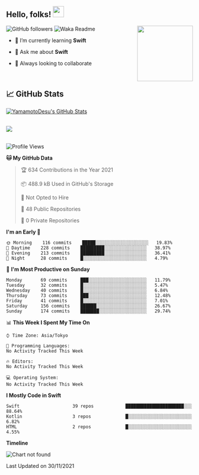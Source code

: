 ## Hello, folks! <img src="https://raw.githubusercontent.com/MartinHeinz/MartinHeinz/master/wave.gif" width="30px"> 
<p>
<img align="right" src="https://media.giphy.com/media/26ufdb3cYKwbRtYVW/giphy.gif" style="max-width:100%;" height="150px">
 
![GitHub followers](https://img.shields.io/github/followers/YamamotoDesu?label=Follow&style=social)
![Waka Readme](https://github.com/YamamotoDesu/YamamotoDesu/workflows/Waka%20Readme/badge.svg)
 
- 🌱 I’m currently learning **Swift**  
 
- 💬 Ask me about **Swift**  
 
- 👯 Always looking to collaborate
</p>
<br>

## &#x1f4c8; GitHub Stats
<a href="https://github.com/YamamotoDesu/YamamotoDesu">
  <img align="center" src="https://github-readme-stats.vercel.app/api?username=YamamotoDesu&show_icons=true&line_height=27&count_private=true&title_color=ffffff&text_color=c9cacc&icon_color=2bbc8a&bg_color=1d1f21&hide=contribs,prs&show_icons=true" alt="YamamotoDesu's GitHub Stats" /><br><br>
</a>

![](https://github-profile-summary-cards.vercel.app/api/cards/profile-details?username=YamamotoDesu&theme=vue)
<br><br>

<!--START_SECTION:waka-->
![Profile Views](http://img.shields.io/badge/Profile%20Views-12-blue)

**🐱 My GitHub Data** 

> 🏆 634 Contributions in the Year 2021
 > 
> 📦 488.9 kB Used in GitHub's Storage 
 > 
> 🚫 Not Opted to Hire
 > 
> 📜 48 Public Repositories 
 > 
> 🔑 0 Private Repositories  
 > 
**I'm an Early 🐤** 

```text
🌞 Morning    116 commits    █████░░░░░░░░░░░░░░░░░░░░   19.83% 
🌆 Daytime    228 commits    █████████░░░░░░░░░░░░░░░░   38.97% 
🌃 Evening    213 commits    █████████░░░░░░░░░░░░░░░░   36.41% 
🌙 Night      28 commits     █░░░░░░░░░░░░░░░░░░░░░░░░   4.79%

```
📅 **I'm Most Productive on Sunday** 

```text
Monday       69 commits     ███░░░░░░░░░░░░░░░░░░░░░░   11.79% 
Tuesday      32 commits     █░░░░░░░░░░░░░░░░░░░░░░░░   5.47% 
Wednesday    40 commits     █░░░░░░░░░░░░░░░░░░░░░░░░   6.84% 
Thursday     73 commits     ███░░░░░░░░░░░░░░░░░░░░░░   12.48% 
Friday       41 commits     █░░░░░░░░░░░░░░░░░░░░░░░░   7.01% 
Saturday     156 commits    ██████░░░░░░░░░░░░░░░░░░░   26.67% 
Sunday       174 commits    ███████░░░░░░░░░░░░░░░░░░   29.74%

```


📊 **This Week I Spent My Time On** 

```text
⌚︎ Time Zone: Asia/Tokyo

💬 Programming Languages: 
No Activity Tracked This Week

🔥 Editors: 
No Activity Tracked This Week

💻 Operating System: 
No Activity Tracked This Week

```

**I Mostly Code in Swift** 

```text
Swift                    39 repos            ██████████████████████░░░   88.64% 
Kotlin                   3 repos             █░░░░░░░░░░░░░░░░░░░░░░░░   6.82% 
HTML                     2 repos             █░░░░░░░░░░░░░░░░░░░░░░░░   4.55%

```


**Timeline**

![Chart not found](https://raw.githubusercontent.com/YamamotoDesu/YamamotoDesu/main/charts/bar_graph.png) 


 Last Updated on 30/11/2021
<!--END_SECTION:waka-->
